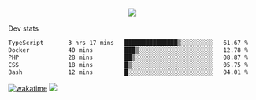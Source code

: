 <h3 align="center">
  <a href="https://github.com/spoopy2023">
      <img src="https://github-profile-trophy.vercel.app/?username=Spoopy2023&no-bg=true&no-frame=true">
  </a>
</h3>

Dev stats
<!--START_SECTION:waka-->

```txt
TypeScript       3 hrs 17 mins   ███████████████▒░░░░░░░░░   61.67 %
Docker           40 mins         ███▒░░░░░░░░░░░░░░░░░░░░░   12.78 %
PHP              28 mins         ██▒░░░░░░░░░░░░░░░░░░░░░░   08.87 %
CSS              18 mins         █▒░░░░░░░░░░░░░░░░░░░░░░░   05.75 %
Bash             12 mins         █░░░░░░░░░░░░░░░░░░░░░░░░   04.01 %
```

<!--END_SECTION:waka-->
[![wakatime](https://wakatime.com/badge/user/018ece4c-ff65-47b1-86a2-26e4e720c978.svg)](https://wakatime.com/@mac_g)
<img src="https://camo.githubusercontent.com/935c1e1091fb0ce9d975d06263ed4bc014721cd7e52b557f59b07c85da01afe3/68747470733a2f2f6b6f6d617265762e636f6d2f67687076632f3f757365726e616d653d5843726166744d616e3532266c6162656c3d566965777326636f6c6f723d626c7565267374796c653d706c6173746963">
